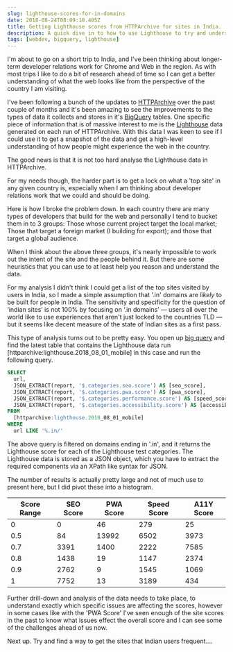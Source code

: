 ```yaml
---
slug: lighthouse-scores-for-in-domains
date: 2018-08-24T08:09:10.405Z
title: Getting Lighthouse scores from HTTPArchive for sites in India.
description: A quick dive in to how to use Lighthouse to try and understand how users in a country might experience the web.
tags: [webdev, bigquery, lighthouse]
---
```


I'm about to go on a short trip to India, and I've been thinking about
longer-term developer relations work for Chrome and Web in the region. As with
most trips I like to do a bit of research ahead of time so I can get a better
understanding of what the web looks like from the perspective of the country I
am visiting.

I've been following a bunch of the updates to
[HTTPArchive](https://httparchive.org/) over the past couple of months and it's
been amazing to see the improvements to the types of data it collects and stores
in it's
[BigQuery](https://github.com/HTTPArchive/legacy.httparchive.org/blob/master/docs/bigquery-gettingstarted.md)
tables. One specific piece of information that is of massive interest to me is
the [Lighthouse](https://developers.google.com/web/tools/lighthouse/) data
generated on each run of HTTPArchive. With this data I was keen to see if I
could use it to get a snapshot of the data and get a high-level understanding of
how people might experience the web in the country.

The good news is that it is not too hard analyse the Lighthouse data in
HTTPArchive.

For my needs though, the harder part is to get a lock on what a 'top site' in
any given country is, especially when I am thinking about developer relations
work that we could and should be doing.

Here is how I broke the problem down. In each country there are many types of
developers that build for the web and personally I tend to bucket them in to 3
groups: Those whose current project target the local market; Those that target a
foreign market (I building for export); and those that target a global audience.

When I think about the above three groups, it's nearly impossible to work out
the intent of the site and the people behind it. But there are some heuristics
that you can use to at least help you reason and understand the data.

For my analysis I didn't think I could get a list of the top sites visited by
users in India, so I made a simple assumption that '.in' domains are *likely* to
be built for people in India. The sensitivity and specificity for the question
of ‘indian sites’ is not 100% by focusing on ‘.in domains’ &mdash; users all
over the world like to use experiences that aren't just locked to the countries
TLD &mdash; but it seems like decent measure of the state of Indian sites as a
first pass. 

This type of analysis turns out to be pretty easy. You open up [big
query](https://github.com/HTTPArchive/legacy.httparchive.org/blob/master/docs/bigquery-gettingstarted.md)
and find the latest table that contains the Lighthouse data run
[httparchive:lighthouse.2018_08_01_mobile] in this case and run the following
query.

```sql
SELECT
  url,
  JSON_EXTRACT(report, '$.categories.seo.score') AS [seo_score],
  JSON_EXTRACT(report, '$.categories.pwa.score') AS [pwa_score],
  JSON_EXTRACT(report, '$.categories.performance.score') AS [speed_score],
  JSON_EXTRACT(report, '$.categories.accessibility.score') AS [accessibility_score]
FROM
  [httparchive:lighthouse.2018_08_01_mobile]
WHERE
  url LIKE '%.in/'
```

The above query is filtered on domains ending in '.in', and it returns the
Lighthouse score for each of the Lighthouse test categories. The Lighthouse data
is stored as a JSON object, which you have to extract the required components
via an XPath like syntax for JSON.

The number of results is actually pretty large and not of much use to present
here, but I did pivot these into a histogram.

<table>
<thead>
<th>Score Range</th>
<th>SEO Score</th>
<th>PWA Score</th>
<th>Speed Score</th>
<th>A11Y Score</th>
</thead>
<tbody>
<tr>
<td>0</td>
<td>0</td>
<td>46</td>
<td>279</td>
<td>25</td>
</tr>
<tr>
<td>0.5</td>
<td>84</td>
<td>13992</td>
<td>6502</td>
<td>3973</td>
</tr>
<tr>
<td>0.7</td>
<td>3391</td>
<td>1400</td>
<td>2222</td>
<td>7585</td>
</tr>
<tr>
<td>0.8</td>
<td>1438</td>
<td>19</td>
<td>1147</td>
<td>2374</td>
</tr>
<tr>
<td>0.9</td>
<td>2762</td>
<td>9</td>
<td>1545</td>
<td>1069</td>
</tr>
<tr>
<td>1</td>
<td>7752</td>
<td>13</td>
<td>3189</td>
<td>434</td>
</tr>
</tbody>
</table>

Further drill-down and analysis of the data needs to take place, to understand
exactly which specific issues are affecting the scores, however in some cases
like with the 'PWA Score' I've seen enough of the site scores in the past to
know what issues effect the overall score and I can see some of the challenges
ahead of us now.

Next up. Try and find a way to get the sites that Indian users frequent....